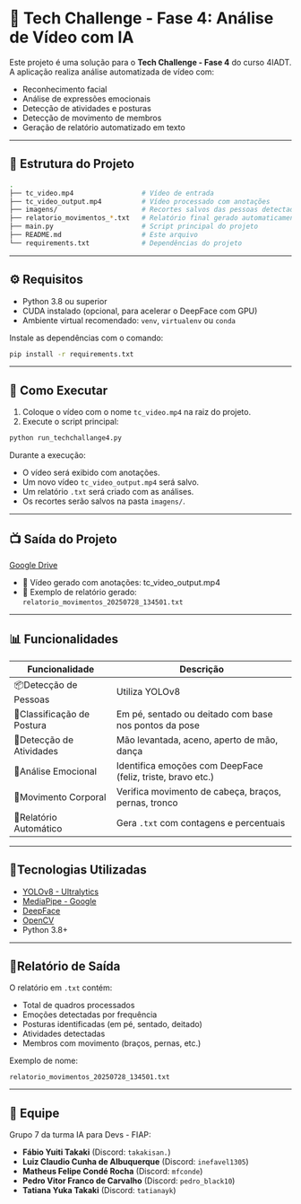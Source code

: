 # 🤖 Tech Challenge - Fase 4: Análise de Vídeo com IA

Este projeto é uma solução para o **Tech Challenge - Fase 4** do curso 4IADT. A aplicação realiza análise automatizada de vídeo com:

- Reconhecimento facial
- Análise de expressões emocionais
- Detecção de atividades e posturas
- Detecção de movimento de membros
- Geração de relatório automatizado em texto

---

## 📂 Estrutura do Projeto

```bash
.
├── tc_video.mp4                 # Vídeo de entrada
├── tc_video_output.mp4          # Vídeo processado com anotações
├── imagens/                     # Recortes salvos das pessoas detectadas
├── relatorio_movimentos_*.txt   # Relatório final gerado automaticamente
├── main.py                      # Script principal do projeto
├── README.md                    # Este arquivo
└── requirements.txt             # Dependências do projeto
```

---

## ⚙️ Requisitos

- Python 3.8 ou superior
- CUDA instalado (opcional, para acelerar o DeepFace com GPU)
- Ambiente virtual recomendado: `venv`, `virtualenv` ou `conda`

Instale as dependências com o comando:

```bash
pip install -r requirements.txt
```

---

## 🚀 Como Executar

1. Coloque o vídeo com o nome `tc_video.mp4` na raiz do projeto.
2. Execute o script principal:

```bash
python run_techchallange4.py
```

Durante a execução:

- O vídeo será exibido com anotações.
- Um novo vídeo `tc_video_output.mp4` será salvo.
- Um relatório `.txt` será criado com as análises.
- Os recortes serão salvos na pasta `imagens/`.

---

## 📺 Saída do Projeto

[Google Drive](https://drive.google.com/file/d/1JDq2ZwYoOLiY6hA07gZlj9eR357X8RkP/view?usp=sharing)
- 🎥 Vídeo gerado com anotações: tc_video_output.mp4 
- 📄 Exemplo de relatório gerado: `relatorio_movimentos_20250728_134501.txt`

---

## 📊 Funcionalidades

| Funcionalidade               | Descrição                                                   |
| ---------------------------- | ------------------------------------------------------------- |
| 📦Detecção de Pessoas      | Utiliza YOLOv8                                                |
| 🧍Classificação de Postura | Em pé, sentado ou deitado com base nos pontos da pose        |
| 👋Detecção de Atividades   | Mão levantada, aceno, aperto de mão, dança                 |
| 🧠Análise Emocional         | Identifica emoções com DeepFace (feliz, triste, bravo etc.) |
| 🦿Movimento Corporal         | Verifica movimento de cabeça, braços, pernas, tronco        |
| 📄Relatório Automático     | Gera `.txt` com contagens e percentuais                     |

---

## 🧠Tecnologias Utilizadas

- [YOLOv8 - Ultralytics](https://github.com/ultralytics/ultralytics)
- [MediaPipe - Google](https://google.github.io/mediapipe/)
- [DeepFace](https://github.com/serengil/deepface)
- [OpenCV](https://opencv.org/)
- Python 3.8+

---

## 📄Relatório de Saída

O relatório em `.txt` contém:

- Total de quadros processados
- Emoções detectadas por frequência
- Posturas identificadas (em pé, sentado, deitado)
- Atividades detectadas
- Membros com movimento (braços, pernas, etc.)

Exemplo de nome: 

```
relatorio_movimentos_20250728_134501.txt
```

---

## 👥 Equipe

Grupo 7 da turma IA para Devs - FIAP:

* **Fábio Yuiti Takaki** (Discord: `takakisan.`)
* **Luiz Claudio Cunha de Albuquerque** (Discord: `inefavel1305`)
* **Matheus Felipe Condé Rocha** (Discord: `mfconde`)
* **Pedro Vitor Franco de Carvalho** (Discord: `pedro_black10`)
* **Tatiana Yuka Takaki** (Discord: `tatianayk`)
